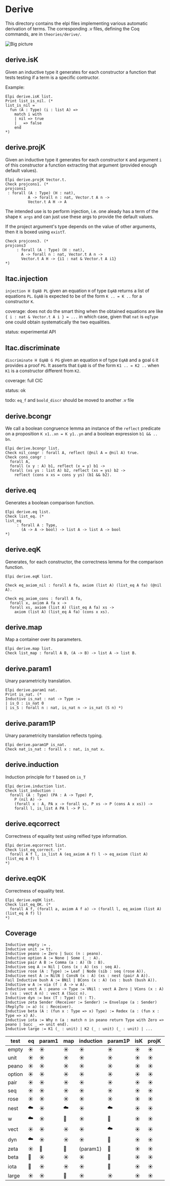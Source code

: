 # Derive

This directory contains the elpi files implementing various automatic
derivation of terms.  The corresponding .v files, defining the Coq commands,
are in `theories/derive/`.

![Big picture](derive.svg)


## derive.isK

Given an inductive type it generates for each constructor a function that tests testing if a term is a specific
contructor.

Example: 
```coq
Elpi derive.isK list.
Print list_is_nil. (*
list_is_nil = 
  fun (A : Type) (i : list A) =>
    match i with
    | nil => true
    | _ => false
    end
*)
```

## derive.projK

Given an inductive type it generates for each constructor `K` and argument
`i` of this constructor a function extracting that argument (provided enough
default values).

```coq
Elpi derive.projK Vector.t.
Check projcons1. (*
projcons1 
 : forall (A : Type) (H : nat),
          A -> forall n : nat, Vector.t A n ->
          Vector.t A H -> A
```
The intended use is to perform injection, i.e. one aleady has a term of the
shape `K args` and can just use these args to provide the default values.

If the project argument's type depends on the value of other arguments, then it
is boxed using `existT`.
```coq
Check projcons3. (*
projcons3
     : forall (A : Type) (H : nat),
       A -> forall n : nat, Vector.t A n ->
       Vector.t A H -> {i1 : nat & Vector.t A i1}
*)
```

## ltac.injection

`injection H EqAB PL` given an equation `H` of type `EqAB` returns a list
of equations `PL`. `EqAB` is expected to be of the form `K .. = K ..` for
a constructor `K`.

coverage: does not do the smart thing when the obtained equations are like `{ i : nat & Vector.t A i } = ...` in which case, given that `nat` is `eqType` one could obtain systematically the two equalities.

status: experimental API

## ltac.discriminate

`discriminate H EqAB G PG` given an equation `H` of type `EqAB` and
a goal `G` it provides a proof `PG`. It asserts that `EqAB` is of
the form `K1 .. = K2 ..` when `K1` is a constructor different from `K2`.

coverage: full CIC

status: ok

todo: `eq_f` and `boold_discr` should be moved to another .v file


## derive.bcongr

We call a boolean congruence lemma an instance of the `reflect` predicate
on a proposition `K x1..xn = K y1..yn` and a boolean expression `b1 && .. bn`.

```coq
Elpi derive.bcongr list.
Check nil_congr : forall A, reflect (@nil A = @nil A) true.
Check cons_congr :
  forall A,
  forall (x y : A) b1, reflect (x = y) b1 ->
  forall (xs ys : list A) b2, reflect (xs = ys) b2 ->
    reflect (cons x xs = cons y ys) (b1 && b2).
```

## derive.eq

Generates a boolean comparison function.

```coq
Elpi derive.eq list. 
Check list_eq. (*
list_eq
     : forall A : Type,
       (A -> A -> bool) -> list A -> list A -> bool
*)
```

## derive.eqK

Generates, for each constructor, the correctness lemma for the comparison
function.

```coq
Elpi derive.eqK list.

Check eq_axiom_nil : forall A fa, axiom (list A) (list_eq A fa) (@nil A).

Check eq_axiom_cons : forall A fa,
  forall x, axiom A fa x ->
  forall xs, axiom (list A) (list_eq A fa) xs ->
    axiom (list A) (list_eq A fa) (cons x xs).
```

## derive.map

Map a container over its parameters. 

```coq
Elpi derive.map list.
Check list_map : forall A B, (A -> B) -> list A -> list B.
```

## derive.param1

Unary parametricity translation.

```coq
Elpi derive.param1 nat.
Print is_nat. (*
Inductive is_nat : nat -> Type :=
| is_O : is_nat 0
| is_S : forall n : nat, is_nat n -> is_nat (S n) *)
```

## derive.param1P

Unary parametricity translation reflects typing.

```coq
Elpi derive.param1P is_nat.
Check nat_is_nat : forall x : nat, is_nat x.
```

## derive.induction

Induction principle for `T` based on `is_T`

```coq
Elpi derive.induction list.
Check list_induction :
  forall (A : Type) (PA : A -> Type) P,
    P (nil A) ->
    (forall x : A, PA x -> forall xs, P xs -> P (cons A x xs)) ->
    forall l, is_list A PA l -> P l.
```

## derive.eqcorrect

Correctness of equality test using reified type information.

```coq
Elpi derive.eqcorrect list.
Check list_eq_correct. (*
  forall A f l, is_list A (eq_axiom A f) l -> eq_axiom (list A) (list_eq A f) l
*)
```

## derive.eqOK

Correctness of equality test.

```coq
Elpi derive.eqOK list.
Check list_eq_OK. (*
  forall A f, (forall a, axiom A f a) -> (forall l, eq_axiom (list A) (list_eq A f) l)
*)
```

## Coverage

```coq
Inductive empty := .
Inductive unit := tt.
Inductive peano := Zero | Succ (n : peano).
Inductive option A := None | Some (_ : A).
Inductive pair A B := Comma (a : A) (b : B).
Inductive seq A := Nil | Cons (x : A) (xs : seq A).
Inductive rose (A : Type) := Leaf | Node (sib : seq (rose A)).
Inductive nest A := NilN | ConsN (x : A) (xs : nest (pair A A)).
Fail Inductive bush A := BNil | BCons (x : A) (xs : bush (bush A)).
Inductive w A := via (f : A -> w A).
Inductive vect A : peano -> Type := VNil : vect A Zero | VCons (x : A) n (xs : vect A n) : vect A (Succ n).
Inductive dyn := box (T : Type) (t : T).
Inductive zeta Sender (Receiver := Sender) := Envelope (a : Sender) (ReplyTo := a) (c : Receiver).
Inductive beta (A : (fun x : Type => x) Type) := Redex (a : (fun x : Type => x) A).
Inductive iota := Why n (a : match n in peano return Type with Zero => peano | Succ _ => unit end).
Inductive large := K1 (_ : unit) | K2 (_ : unit) (_ : unit) | ...
```

test   | eq      | param1  | map     | induction | param1P | isK     | projK   | injection | discriminate | bcongr  | eqK     | eqcorrect | eqOK
-------|---------|---------|---------|-----------|---------|---------|---------|-----------|--------------|---------|---------|-----------|--------
empty  | :sunny: | :sunny: | :sunny: | :sunny:   | :sunny: | :sunny: | :sunny: |           |              | :sunny: | :sunny: | :sunny:   | :sunny:
unit   | :sunny: | :sunny: | :sunny: | :sunny:   | :sunny: | :sunny: | :sunny: |           |              | :sunny: | :sunny: | :sunny:   | :sunny:
peano  | :sunny: | :sunny: | :sunny: | :sunny:   | :sunny: | :sunny: | :sunny: |           |              | :sunny: | :sunny: | :sunny:   | :sunny:
option | :sunny: | :sunny: | :sunny: | :sunny:   | :sunny: | :sunny: | :sunny: |           |              | :sunny: | :sunny: | :sunny:   | :sunny:
pair   | :sunny: | :sunny: | :sunny: | :sunny:   | :sunny: | :sunny: | :sunny: |           |              | :sunny: | :sunny: | :sunny:   | :sunny:
seq    | :sunny: | :sunny: | :sunny: | :sunny:   | :sunny: | :sunny: | :sunny: |           |              | :sunny: | :sunny: | :sunny:   | :sunny:
rose   | :sunny: | :sunny: | :sunny: | :sunny:   | :sunny: | :sunny: | :sunny: |           |              | :sunny: | :sunny: | :sunny:   | :sunny:
nest   | :cloud: | :sunny: | :cloud: | :sunny:   | :cloud: | :sunny: | :sunny: |           |              | :sunny: | :bug:   | :bug:     | :bug:
w      | :cloud: | :sunny: | :bug:   | :sunny:   | :bug:   | :sunny: | :sunny: |           |              | :sunny: | :bug:   | :bug:     | :bug:
vect   | :sunny: | :sunny: | :sunny: | :sunny:   | :cloud: | :sunny: | :sunny: |           |              | :bug:   | :bug:   | :bug:     | :bug:
dyn    | :cloud: | :sunny: | :sunny: | :sunny:   | :bug:   | :sunny: | :sunny: |           |              | :bug:   | :bug:   | :bug:     | :bug:
zeta   | :sunny: | :bug:   | :bug:   | (param1)  | :bug:   | :sunny: | :sunny: |           |              | :sunny: | :bug:   | :bug:     | :bug:
beta   | :bug:   | :sunny: | :sunny: | :sunny:   | :bug:   | :sunny: | :sunny: |           |              | :sunny: | :bug:   | :bug:     | :bug:
iota   | :bug:   | :sunny: | :sunny: | :sunny:   | :bug:   | :sunny: | :sunny: |           |              | :cloud: | :bug:   | :bug:     | :bug:
large  | :sunny: | :sunny: | :bug:   | :sunny:   | :sunny: | :sunny: | :sunny: |           |              | :sunny: | :sunny: | :sunny:   | :sunny:

